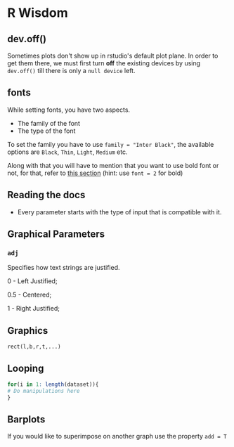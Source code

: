 # R Wisdom

## dev.off()

Sometimes plots don't show up in rstudio's default plot plane. In order to get them there, we must first turn **off** the existing devices by using `dev.off()` till there is only a `null device` left.

## fonts

While setting fonts, you have two aspects.

- The family of the font
- The type of the font

To set the family you have to use `family = "Inter Black"`, the available options are `Black`, `Thin`, `Light`, `Medium` etc.

Along with that you will have to mention that you want to use bold font or not, for that, refer to [this section](Plot-Properties#fonts)
 (hint: use `font = 2` for bold)

## Reading the docs

- Every parameter starts with the type of input that is compatible with it.
## Graphical Parameters

### `adj`
Specifies how text strings are justified.

0 - Left Justified;

0.5 - Centered;

1 - Right Justified;

## Graphics

`rect(l,b,r,t,...)`

## Looping

```r
for(i in 1: length(dataset)){
# Do manipulations here
}

```

## Barplots

If you would like to superimpose on another graph use the property `add = T`
